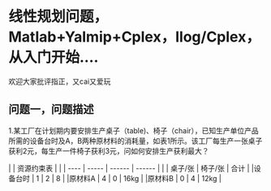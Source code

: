 线性规划问题，Matlab+Yalmip+Cplex，Ilog/Cplex，从入门开始....<br>
==

欢迎大家批评指正，又cai又爱玩  

问题一，问题描述<br>
--
1.某工厂在计划期内要安排生产桌子（table)、椅子（chair），已知生产单位产品所需的设备台时及A，B两种原材料的消耗量，如表1所示。该工厂每生产一张桌子获利2元，每生产一件椅子获利3元，问如何安排生产获利最大？

 |          | 资源约束表  |          | 
| ---- | ----- | ------  | ------  |
 |        |   桌子/张  |   椅子/张  |  合计  |
 |设备台时 |      1    |      2     |   8   |
 |原材料A  |     4     |      0     | 16kg |
 |原材料B  |      0    |      4     | 12kg |
